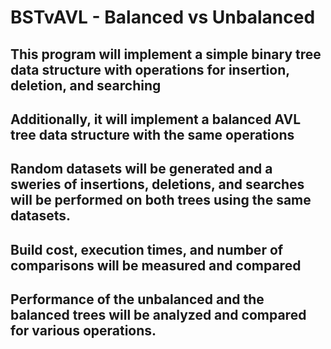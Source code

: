 # BSTvAVL - Balanced vs Unbalanced
## This program will implement a simple binary tree data structure with operations for insertion, deletion, and searching
## Additionally, it will implement a balanced AVL tree data structure with the same operations
## Random datasets will be generated and a sweries of insertions, deletions, and searches will be performed on both trees using the same datasets.
## Build cost, execution times, and number of comparisons will be measured and compared
## Performance of the unbalanced and the balanced trees will be analyzed and compared for various operations.